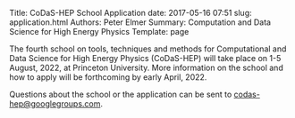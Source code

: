 Title: CoDaS-HEP School Application
date: 2017-05-16 07:51
slug: application.html
Authors: Peter Elmer
Summary: Computation and Data Science for High Energy Physics
Template: page

The fourth school on tools, techniques and methods for Computational and Data Science for High Energy Physics (CoDaS-HEP) will take place on 1-5 August, 2022, at Princeton University. More information on the school and how to apply will be forthcoming by early April, 2022.

Questions about the school or the application can be sent to [codas-hep@googlegroups.com](codas-hep@googlegroups.com).
